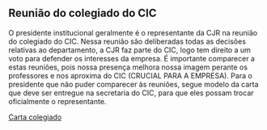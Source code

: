 ## Reunião do colegiado do CIC

O presidente institucional geralmente é o representante da CJR na reunião do colegiado do CIC. Nessa reunião são deliberadas todas as decisões relativas ao departamento, a CJR faz parte do CIC, logo tem direito a um voto para defender os interesses da empresa. É importante comparecer a estas reuniões, pois nossa presença melhora nossa imagem perante os professores e nos aproxima do CIC (CRUCIAL PARA A EMPRESA).
Para o presidente que não puder comparecer às reuniões, segue modelo da carta que deve ser entregue na secretaria do CIC, para que eles possam trocar oficialmente o representante.


[Carta colegiado](https://drive.google.com/drive/u/1/folders/1mMr3kSzv5gSPAJn4L68gGR0ltpPecXTi "Carta colegiado")
